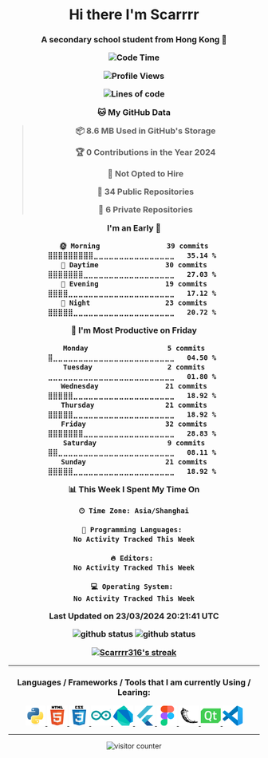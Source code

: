 <!-- **scarrrr316/scarrrr316** is a ✨ _special_ ✨ repository because its `README.md` (this file) appears on your GitHub profile. -->

<h1 align="center">Hi there I'm Scarrrr</h1>
<h3 align="center"> A secondary school student from Hong Kong 🤪</p>
<p class="space"></p>

<!--START_SECTION:waka-->
![Code Time](http://img.shields.io/badge/Code%20Time-220%20hrs%2034%20mins-blue)

![Profile Views](http://img.shields.io/badge/Profile%20Views-0-blue)

![Lines of code](https://img.shields.io/badge/From%20Hello%20World%20I%27ve%20Written-5.1%20thousand%20lines%20of%20code-blue)

**🐱 My GitHub Data** 

> 📦 8.6 MB Used in GitHub's Storage 
 > 
> 🏆 0 Contributions in the Year 2024
 > 
> 🚫 Not Opted to Hire
 > 
> 📜 34 Public Repositories 
 > 
> 🔑 6 Private Repositories 
 > 
**I'm an Early 🐤** 

```text
🌞 Morning                39 commits          ⣿⣿⣿⣿⣿⣿⣿⣿⣿⣀⣀⣀⣀⣀⣀⣀⣀⣀⣀⣀⣀⣀⣀⣀⣀   35.14 % 
🌆 Daytime                30 commits          ⣿⣿⣿⣿⣿⣿⣿⣀⣀⣀⣀⣀⣀⣀⣀⣀⣀⣀⣀⣀⣀⣀⣀⣀⣀   27.03 % 
🌃 Evening                19 commits          ⣿⣿⣿⣿⣀⣀⣀⣀⣀⣀⣀⣀⣀⣀⣀⣀⣀⣀⣀⣀⣀⣀⣀⣀⣀   17.12 % 
🌙 Night                  23 commits          ⣿⣿⣿⣿⣿⣀⣀⣀⣀⣀⣀⣀⣀⣀⣀⣀⣀⣀⣀⣀⣀⣀⣀⣀⣀   20.72 % 
```
📅 **I'm Most Productive on Friday** 

```text
Monday                   5 commits           ⣿⣀⣀⣀⣀⣀⣀⣀⣀⣀⣀⣀⣀⣀⣀⣀⣀⣀⣀⣀⣀⣀⣀⣀⣀   04.50 % 
Tuesday                  2 commits           ⣀⣀⣀⣀⣀⣀⣀⣀⣀⣀⣀⣀⣀⣀⣀⣀⣀⣀⣀⣀⣀⣀⣀⣀⣀   01.80 % 
Wednesday                21 commits          ⣿⣿⣿⣿⣿⣀⣀⣀⣀⣀⣀⣀⣀⣀⣀⣀⣀⣀⣀⣀⣀⣀⣀⣀⣀   18.92 % 
Thursday                 21 commits          ⣿⣿⣿⣿⣿⣀⣀⣀⣀⣀⣀⣀⣀⣀⣀⣀⣀⣀⣀⣀⣀⣀⣀⣀⣀   18.92 % 
Friday                   32 commits          ⣿⣿⣿⣿⣿⣿⣿⣀⣀⣀⣀⣀⣀⣀⣀⣀⣀⣀⣀⣀⣀⣀⣀⣀⣀   28.83 % 
Saturday                 9 commits           ⣿⣿⣀⣀⣀⣀⣀⣀⣀⣀⣀⣀⣀⣀⣀⣀⣀⣀⣀⣀⣀⣀⣀⣀⣀   08.11 % 
Sunday                   21 commits          ⣿⣿⣿⣿⣿⣀⣀⣀⣀⣀⣀⣀⣀⣀⣀⣀⣀⣀⣀⣀⣀⣀⣀⣀⣀   18.92 % 
```


📊 **This Week I Spent My Time On** 

```text
🕑︎ Time Zone: Asia/Shanghai

💬 Programming Languages: 
No Activity Tracked This Week

🔥 Editors: 
No Activity Tracked This Week

💻 Operating System: 
No Activity Tracked This Week
```


 Last Updated on 23/03/2024 20:21:41 UTC
<!--END_SECTION:waka-->
<p class="space"></p>
<p align="center">
  <img alt="github status" src="https://github-readme-stats.vercel.app/api?username=scarrrr316&show_icons=true&theme=react"/>
  <img alt="github status" src="https://github-readme-stats.vercel.app/api/top-langs/?username=scarrrr316&show_icons=true&theme=react"/>
</p>

<p align="center">
  <a href="https://github.com/DenverCoder1/github-readme-streak-stats">
    <img title="🔥 Get streak stats for your profile at git.io/streak-stats" alt="Scarrrr316's streak" src="https://github-readme-streak-stats.herokuapp.com/?user=scarrrr316&theme=black-ice&hide_border=true&stroke=0000&background=060A0CD0"/>
  </a>
</p>
 
<hr>
<h3 align="center">Languages / Frameworks / Tools that I am currently Using / Learing:  </h3>

<p align="center">
  <a href="https://www.python.org" target="_blank"> 
  <img src="https://raw.githubusercontent.com/devicons/devicon/master/icons/python/python-original.svg" alt="python" width="40" height="40"/> 
  </a>

  <a href="https://www.w3.org/html/" target="_blank">
  <img src="https://raw.githubusercontent.com/devicons/devicon/master/icons/html5/html5-original-wordmark.svg" alt="html5" width="40" height="40"/> 
  </a>

  <a href="https://www.w3schools.com/css/" target="_blank"> 
  <img src="https://raw.githubusercontent.com/devicons/devicon/master/icons/css3/css3-original-wordmark.svg" alt="css3" width="40" height="40"/> 
  </a>

  <a href="https://www.arduino.cc/" target="_blank"> 
  <img src="https://raw.githubusercontent.com/devicons/devicon/master/icons/arduino/arduino-original.svg" alt="arduino" width="40" height="40"/> 
  </a>

  <a href="https://dart.dev/" target="_blank"> 
  <img src="https://github.com/devicons/devicon/raw/master/icons/dart/dart-original.svg" alt="dart" width="40" height="40"/> 
  </a>

  <a href="https://flutter.dev/" target="_blank"> 
  <img src="https://github.com/devicons/devicon/raw/master/icons/flutter/flutter-original.svg" alt="flutter" width="40" height="40"/> 
  </a>

  <a href="https://www.figma.com/" target="_blank"> 
  <img src="https://github.com/devicons/devicon/raw/master/icons/figma/figma-original.svg" alt="figma" width="40" height="40"/> 
  </a>

  <a href="https://flask.palletsprojects.com/" target="_blank"> 
  <img src="https://github.com/devicons/devicon/raw/master/icons/flask/flask-original.svg" alt="flask" width="40" height="40"/> 
  </a>

  <a href="https://www.qt.io/" target="_blank"> 
  <img src="https://github.com/devicons/devicon/raw/master/icons/qt/qt-original.svg" alt="qt" width="40" height="40"/> 
  </a>

  <a href="https://code.visualstudio.com/" target="_blank"> 
  <img src="https://github.com/devicons/devicon/raw/master/icons/vscode/vscode-original.svg" alt="vscode" width="40" height="40"/> 
  </a>
</p>

<hr>

<p align="center">
<!--   <img alt="visitor counter" src="https://visitor-badge.glitch.me/badge?page_id=scarrrr316"/> -->
  <img alt="visitor counter" src="https://api.visitorbadge.io/api/VisitorHit?user=scarrrr316&repo=scarrrr316&countColor=%FFFFFF"/>

</p>
